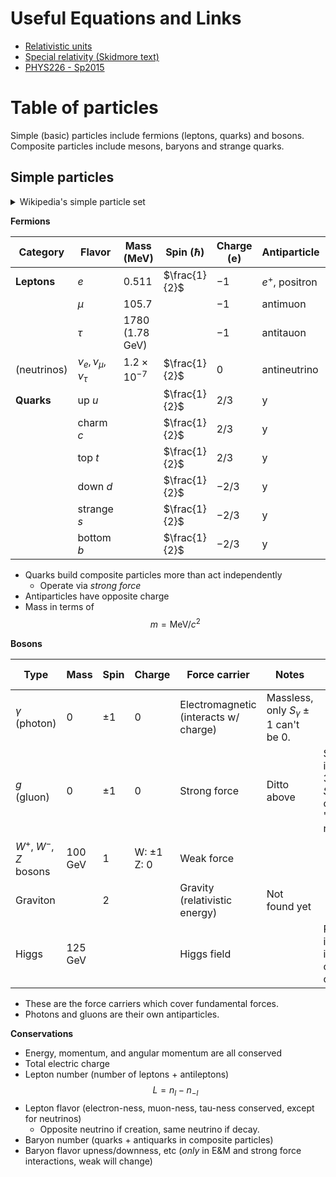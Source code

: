 # Useful Equations and Links

- [Relativistic units](http://physicspages.com/pdf/Relativity/Relativistic%20units.pdf)
- [Special relativity (Skidmore text)](https://phys.libretexts.org/Courses/Skidmore_College/Introduction_to_General_Relativity/01%3A_Special_Relativity)
- [PHYS226 - Sp2015](https://courses.washington.edu/partsym/15Spr/)

# Table of particles

Simple (basic) particles include fermions (leptons, quarks) and bosons. Composite particles include mesons, baryons and strange quarks. 

## Simple particles

<details>
<summary>
Wikipedia's simple particle set
</summary>

<img src="https://upload.wikimedia.org/wikipedia/commons/0/00/Standard_Model_of_Elementary_Particles.svg" />
</details>

**Fermions**

| Category    | Flavor                     | Mass (MeV)         | Spin $(\hbar)$ | Charge (e) | Antiparticle    | Notes              |
| ----------- | -------------------------- | ------------------ | -------------- | ---------- | --------------- | ------------------ |
| **Leptons** | $e$                        | $0.511$            | $\frac{1}{2}$  | $-1$       | $e^+$, positron |                    |
|             | $\mu$                      | $105.7$            |                | $-1$       | antimuon        | unstable           |
|             | $\tau$                     | $1780$ (1.78 GeV)  |                | $-1$       | antitauon       | unstable           |
| (neutrinos) | $\nu_e, \nu_\mu, \nu_\tau$ | $1.2\times10^{-7}$ | $\frac{1}{2}$  | 0          | antineutrino    | flavor oscillation |
| **Quarks**  | up $u$                     |                    | $\frac{1}{2}$  | $2/3$      | y               |                    |
|             | charm $c$                  |                    | $\frac{1}{2}$  | $2/3$      | y               |                    |
|             | top $t$                    |                    | $\frac{1}{2}$  | $2/3$      | y               |                    |
|             | down $d$                   |                    | $\frac{1}{2}$  | $-2/3$     | y               |                    |
|             | strange $s$                |                    | $\frac{1}{2}$  | $-2/3$     | y               | strangeness -1     |
|             | bottom $b$                 |                    | $\frac{1}{2}$  | $-2/3$     | y               |                    |

- Quarks build composite particles more than act independently
	- Operate via *strong force*
- Antiparticles have opposite charge
- Mass in terms of 
	$$
	m = \text{MeV}/c^2
	$$

**Bosons**

| Type                   | Mass    | Spin    | Charge              | Force carrier                         | Notes                                     | Notes on carrier                                                                           |
| ---------------------- | ------- | ------- | ------------------- | ------------------------------------- | ----------------------------------------- | ------------------------------------------------------------------------------------------ |
| $\gamma$ (photon)      | 0       | $\pm 1$ | 0                   | Electromagnetic (interacts w/ charge) | Massless, only $S_\gamma\pm1$ can't be 0. |                                                                                            |
| $g$ (gluon)            | 0       | $\pm 1$ | 0                   | Strong force                          | Ditto above                               | Strong charge is a complex 3-vector $SU(3)$, each component "color charge" red/blue/green. |
| $W^+,\;W^-,\;Z$ bosons | 100 GeV | $1$     | W: $\pm1$<br>Z: $0$ | Weak force                            |                                           |                                                                                            |
| Graviton               |         | $2$     |                     | Gravity (relativistic energy)         | Not found yet                             |                                                                                            |
| Higgs                  | 125 GeV |         |                     | Higgs field                           |                                           | Particle mass is charge, insignificant compared to others.                                 |
- These are the force carriers which cover fundamental forces.
- Photons and gluons are their own antiparticles. 

**Conservations**
- Energy, momentum, and angular momentum are all conserved
- Total electric charge
- Lepton number (number of leptons + antileptons)
	$$L = n_l-n_{-l}$$
- Lepton flavor (electron-ness, muon-ness, tau-ness conserved, except for neutrinos)
	- Opposite neutrino if creation, same neutrino if decay.
- Baryon number (quarks + antiquarks in composite particles)
- Baryon flavor upness/downness, etc (*only* in E&M and strong force interactions, weak will change)